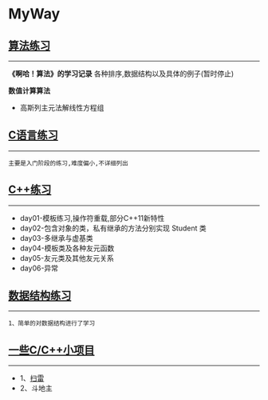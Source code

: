 # MyWay

## [算法练习](./Algorithm)
---
**《啊哈！算法》的学习记录**
各种排序,数据结构以及具体的例子(暂时停止)

**数值计算算法**
-	高斯列主元法解线性方程组

## [C语言练习](./C_NC)
---
	主要是入门阶段的练习,难度偏小,不详细列出

## [C++练习](./C++)
---
-	day01-模板练习,操作符重载,部分C++11新特性
-	day02-包含对象的类，私有继承的方法分别实现 Student 类
-	day03-多继承与虚基类
-	day04-模板类及各种友元函数
-	day05-友元类及其他友元关系
-	day06-异常

## [数据结构练习](./DataStructures)
---
	1、简单的对数据结构进行了学习

## [一些C/C++小项目](./MyProject)
---

-	1、[扫雷](./MyProject/扫雷)
-	2、斗地主
